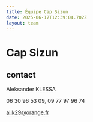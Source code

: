 ```yaml
---
title: Équipe Cap Sizun
date: 2025-06-17T12:39:04.702Z
layout: team
---
```


# Cap Sizun



## contact 

Aleksander KLESSA

06 30 96 53 09, 09 77 97 96 74

alik29@orange.fr

